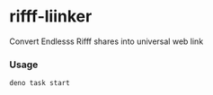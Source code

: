 # rifff-liinker
Convert Endlesss Rifff shares into universal web link

### Usage

```
deno task start
```
